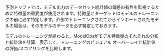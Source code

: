 予測ドリフトでは、モデル出力のデータセット統計値の偏差の有無を監視するために特徴量の重要度が使用されます。特徴量とターゲットはモデルのトレーニングの前に必ず特定します。外部でトレーニングされてからインポートされたモデルの場合は、そのモデルのデータを必ず特定しておきます。

モデルのトレーニングが終わると、ModelOpsがモデル特徴量のそれぞれの分布と統計値を計算、表示して、トレーニングのビジュアル オーバーレイと統計値の評価/スコアリングを比較します。


